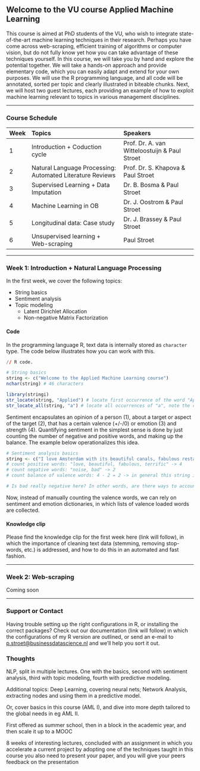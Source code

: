 ## Welcome to the VU course Applied Machine Learning

This course is aimed at PhD students of the VU, who wish to integrate state-of-the-art machine learning techniques in their research. Perhaps you have come across  web-scraping, efficient training of algorithms or computer vision, but do not fully know yet how you can take advantage of these techniques yourself. In this course, we will take you by hand and explore the potential together. We will take a hands-on approach and provide elementary code, which you can easily adapt and extend for your own purposes. We will use the R programming language, and all code will be annotated, sorted per topic and clearly illustrated in biteable chunks. Next, we will host two guest lectures, each providing an example of how to exploit machine learning relevant to topics in various management disciplines. 

* * *

### Course Schedule

| Week        | Topics                                        | Speakers                       |
|:------------|:----------------------------------------------|:-------------------------------|
| 1           | Introduction + Coduction cycle                | Prof. Dr. A. van Witteloostuijn & Paul Stroet |
| 2           | Natural Language Processing: Automated Literature Reviews | Prof. Dr. S. Khapova & Paul Stroet |
| 3           | Supervised Learning + Data Imputation         | Dr. B. Bosma & Paul Stroet                  |
| 4           | Machine Learning in OB                        | Dr. J. Oostrom & Paul Stroet                |
| 5           | Longitudinal data: Case study                 | Dr. J. Brassey & Paul Stroet   |
| 6           | Unsupervised learning + Web-scraping          | Paul Stroet                    |

* * *

### Week 1: Introduction + Natural Language Processing

In the first week, we cover the following topics: 

- String basics
- Sentiment analysis
- Topic modeling
  - Latent Dirichlet Allocation
  - Non-negative Matrix Factorization

#### Code

In the programming language R, text data is internally stored as `character` type. The code below illustrates how you can work with this. 

```R
// R code.

# String basics
string <- c("Welcome to the Applied Machine Learning course")
nchar(string) # 46 characters

library(stringi)
str_locate(string, "Applied") # locate first occurrence of the word "Applied"
str_locate_all(string, "a") # locate all occurrences of "a", note the case sensitivity
```

Sentiment encapsulates an opinion of a person (1), about a target or aspect of the target (2), that has a certain valence (+/-/0) or emotion (3) and strength (4). Quantifying sentiment in the simplest sense is done by just counting the number of negative and positive words, and making up the balance. The example below operationalizes this idea.

```R
# Sentiment analysis basics
string <- c("I love Amsterdam with its beautiful canals, fabulous restaurants and terrific history, although there is quite some outdoor noise late at night. The sport facilities the city offers are not bad at all.")
# count positive words: "love, beautiful, fabulous, terrific" -> 4
# count negative words: "noise, bad" -> 2
# count balance of valence words: 4 - 2 = 2 -> in general this string is positive

# Is bad really negative here? In other words, are there ways to account for negations and amplifiers?
```

Now, instead of manually counting the valence words, we can rely on sentiment and emotion dictionaries, in which lists of valence loaded words are collected. 

#### Knowledge clip
Please find the knowledge clip for the first week here (link will follow), in which the importance of cleaning text data (stemming, removing stop-words, etc.) is addressed, and how to do this in an automated and fast fashion. 

* * *

### Week 2: Web-scraping

Coming soon

* * *

### Support or Contact

Having trouble setting up the right configurations in R, or installing the correct packages? Check out our documentation (link will follow) in which the configurations of my R version are outlined, or send an e-mail to p.stroet@businessdatascience.nl and we’ll help you sort it out. 

### Thoughts

NLP, split in multiple lectures. One with the basics, second with sentiment analysis, third with topic modeling, fourth with predictive modeling.

Additional topics: Deep Learning, covering neural nets; Network Analysis, extracting nodes and using them in a predictive model.

Or, cover basics in this course (AML I), and dive into more depth tailored to the global needs in eg AML II.

First offered as summer school, then in a block in the academic year, and then scale it up to a MOOC

8 weeks of interesting lectures, concluded with an assignment in which you accelerate a current project by adopting one of the techniques taught in this course
you also need to present your paper, and you will give your peers feedback on the presentation
